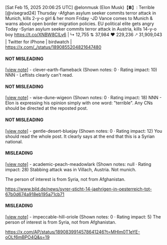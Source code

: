 [Sat Feb 15, 2025 20:06:25 UTC] @elonmusk (Elon Musk)【𝗕】: Terrible [@visegrad24] Thursday -Afghan asylum seeker commits terror attack in Munich, kills 2-y-o girl &amp; her mom Friday -JD Vance comes to Munich &amp; warns about open border migration policies. EU political elite gets angry Today -Syrian asylum seeker commits terror attack in Austria, kills 14-y-o boy https://t.co/XNBW8CILy6 | ↳ 12,755 ⇅ 37,984 ♥ 229,236 🡕 31,909,043 | Twitter for iPhone | birdwatch | https://x.com/_/status/1890855204821647480

#### NOT MISLEADING

[[view note]](https://x.com/i/birdwatch/n/1890993905631433203) - clever-earth-flameback (Shown notes: 0 · Rating impact: 10)
NNN - Leftists clearly can't read.

#### NOT MISLEADING

[[view note]](https://x.com/i/birdwatch/n/1890923449582846012) - wise-dune-wigeon (Shown notes: 0 · Rating impact: 18)
NNN - Elon is expressing his opinion simply with one word: "terrible".  Any CNs should be directed at the reposted post.

#### NOT MISLEADING

[[view note]](https://x.com/i/birdwatch/n/1890897640751006037) - gentle-desert-bluejay (Shown notes: 0 · Rating impact: 12)
You should read the whole post. It clearly says at the end that this is a Syrian national. 

#### MISLEADING

[[view note]](https://x.com/i/birdwatch/n/1891076839101137395) - academic-peach-meadowlark (Shown notes: null · Rating impact: 28)
Stabbing attack was in Villach, Austria. Not munich. 

The person of interest is from Syria, not from Afghanistan.


https://www.bild.de/news/syrer-sticht-14-jaehrigen-in-oesterreich-tot-67b0d674a918eb195a71cb71

#### MISLEADING

[[view note]](https://x.com/i/birdwatch/n/1890895809153204689) - impeccable-hill-oriole (Shown notes: 0 · Rating impact: 5)
The person of interest is from Syria, not from Afghanistan.

https://x.com/AP/status/1890839914578641246?t=MHlm0T1eYE-oOLf6mBPO4Q&s=19
